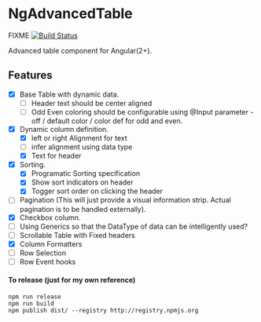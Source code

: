 # NgAdvancedTable
FIXME [![Build Status][travis-badge]][travis-badge-url]

Advanced table component for Angular(2+).

## Features
* [X] Base Table with dynamic data.
    * [ ] Header text should be center aligned
    * [ ] Odd Even coloring should be configurable using @Input parameter - off / default color / color def for odd and even.
* [X] Dynamic column definition.
    * [X] left or right Alignment for text
    * [ ] infer alignment using data type
    * [X] Text for header
* [X] Sorting.
    * [X] Programatic Sorting specification
    * [X] Show sort indicators on header
    * [X] Togger sort order on clicking the header
* [ ] Pagination (This will just provide a visual information strip. Actual pagination is to be handled externally).
* [X] Checkbox column.
* [ ] Using Generics so that the DataType of data can be intelligently used?
* [ ] Scrollable Table with Fixed headers
* [X] Column Formatters
* [ ] Row Selection
* [ ] Row Event hooks

#### To release (just for my own reference)

````
npm run release
npm run build
npm publish dist/ --registry http://registry.npmjs.org
````

[travis-badge]: https://travis-ci.org/filipesilva/angular-quickstart-lib.svg?branch=master
[travis-badge-url]: https://travis-ci.org/filipesilva/angular-quickstart-lib
